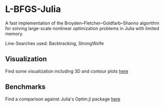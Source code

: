 # L-BFGS-Julia
A fast implementation of the Broyden–Fletcher–Goldfarb–Shanno algorithm for solving large-scale nonlinear optimization problems in Julia with limited memory. 

Line-Searches used: Backtracking, StrongWolfe  

## Visualization
Find some visualization including 3D and contour plots [here](https://simonbatzner.github.io/L-BFGS-Julia/)   

## Benchmarks
Find a comparison against Julia's Optim.jl package [here](https://github.com/simonbatzner/L-BFGS-Julia/blob/master/L-BFGS_Project_Comp.ipynb)   
